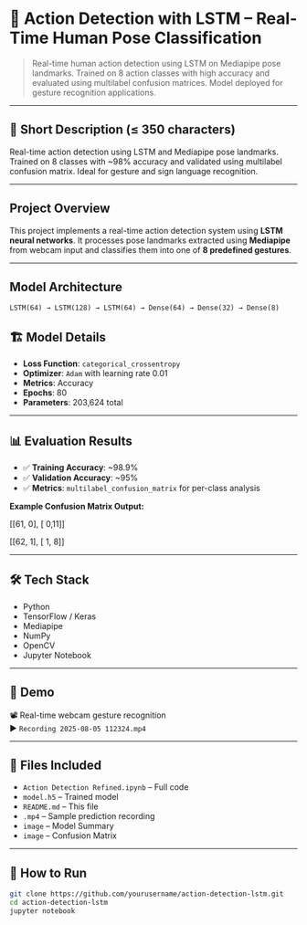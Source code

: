 # 🧠 Action Detection with LSTM – Real-Time Human Pose Classification

> Real-time human action detection using LSTM on Mediapipe pose landmarks. Trained on 8 action classes with high accuracy and evaluated using multilabel confusion matrices. Model deployed for gesture recognition applications.

---

## 📌 Short Description (≤ 350 characters)

Real-time action detection using LSTM and Mediapipe pose landmarks. Trained on 8 classes with ~98% accuracy and validated using multilabel confusion matrix. Ideal for gesture and sign language recognition.

---

## Project Overview

This project implements a real-time action detection system using **LSTM neural networks**. It processes pose landmarks extracted using **Mediapipe** from webcam input and classifies them into one of **8 predefined gestures**.

---

## Model Architecture

```text
LSTM(64) → LSTM(128) → LSTM(64) → Dense(64) → Dense(32) → Dense(8)
```

## 🏗 Model Details

- **Loss Function**: `categorical_crossentropy`  
- **Optimizer**: `Adam` with learning rate 0.01  
- **Metrics**: Accuracy  
- **Epochs**: 80  
- **Parameters**: 203,624 total  

---

## 📊 Evaluation Results

- ✅ **Training Accuracy**: ~98.9%  
- ✅ **Validation Accuracy**: ~95%  
- ✅ **Metrics**: `multilabel_confusion_matrix` for per-class analysis  

**Example Confusion Matrix Output:**

[[61, 0],
[ 0,11]]

[[62, 1],
[ 1, 8]]



---

## 🛠 Tech Stack

- Python  
- TensorFlow / Keras  
- Mediapipe  
- NumPy  
- OpenCV  
- Jupyter Notebook  

---

## 🎥 Demo

📽️ Real-time webcam gesture recognition  
▶️ `Recording 2025-08-05 112324.mp4`

---

## 📁 Files Included

- `Action Detection Refined.ipynb` – Full code  
- `model.h5` – Trained model  
- `README.md` – This file  
- `.mp4` – Sample prediction recording
- `image` – Model Summary
- `image` – Confusion Matrix


---

## 🧪 How to Run

```bash
git clone https://github.com/yourusername/action-detection-lstm.git
cd action-detection-lstm
jupyter notebook


